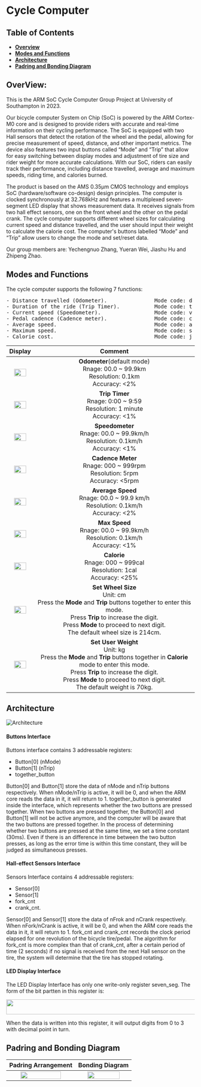 # Cycle Computer
## Table of Contents

- **[Overview](#overview)**<br>
- **[Modes and Functions](#modes-and-functions)**<br>
- **[Architecture](#architecture)**<br>
- **[Padring and Bonding Diagram](#padring-and-bonding-diagram)**<br>


## OverView:
This is the ARM SoC Cycle Computer Group Project at University of Southampton in 2023.

Our bicycle computer System on Chip (SoC) is powered by the ARM Cortex-M0 core and is designed to provide riders with accurate 
and real-time information on their cycling performance. The SoC is equipped with two Hall sensors that detect the rotation of the wheel and the pedal, allowing for precise measurement of speed, distance, and other important metrics. The device also features two input buttons called “Mode” and “Trip” that allow for easy switching between display modes and adjustment of tire size and rider weight for more accurate calculations. With our SoC, riders can easily track their performance, including distance travelled, average and maximum speeds, riding time, and calories burned.

The product is based on the AMS 0.35μm CMOS technology and employs SoC (hardware/software co-design) design principles. The computer is clocked synchronously at 32.768kHz and features a multiplexed seven-segment LED display that shows measurement data. It receives signals from two hall effect sensors, one on the front wheel and the other on the pedal crank. The cycle computer supports different wheel sizes for calculating current speed and distance travelled, and the user should input their weight to calculate the calorie cost. The computer's buttons labelled “Mode” and “Trip” allow users to change the mode and set/reset data.

Our group members are: Yechengnuo Zhang, Yueran Wei, Jiashu Hu and Zhipeng Zhao.

## Modes and Functions

The cycle computer supports the following 7 functions:
<pre>
- Distance travelled (Odometer).               Mode code: d 
- Duration of the ride (Trip Timer).           Mode code: t
- Current speed (Speedometer).                 Mode code: v 
- Pedal cadence (Cadence meter).               Mode code: c 
- Average speed.                               Mode code: a 
- Maximum speed.                               Mode code: s 
- Calorie cost.                                Mode code: j
</pre>

Display                                                                              |  Comment
:--------------:                                                                     |    :----------:
<img src="https://github.com/zycn22/cycle_computer/blob/main/pic/displays/Slide1.png" width="75%" height="45%">  |  **Odometer**(default mode)<br />Rnage: 00.0 ~ 99.9km<br />Resolution: 0.1km<br />Accuracy: <2%
<img src="https://github.com/zycn22/cycle_computer/blob/main/pic/displays/Slide2.png" width="75%" height="45%">  |  **Trip Timer**<br />Rnage: 0:00 ~ 9:59<br />Resolution: 1 minute<br />Accuracy: <1%
<img src="https://github.com/zycn22/cycle_computer/blob/main/pic/displays/Slide3.png" width="75%" height="45%">  |  **Speedometer**<br />Rnage: 00.0 ~ 99.9km/h<br />Resolution: 0.1km/h<br />Accuracy: <1%
<img src="https://github.com/zycn22/cycle_computer/blob/main/pic/displays/Slide4.png" width="75%" height="45%">  |  **Cadence Meter**<br />Rnage: 000 ~ 999rpm<br />Resolution: 5rpm<br />Accuracy: <5rpm
<img src="https://github.com/zycn22/cycle_computer/blob/main/pic/displays/Slide5.png" width="75%" height="45%">  |  **Average Speed**<br />Rnage: 00.0 ~ 99.9 km/h<br />Resolution: 0.1km/h<br />Accuracy: <2%
<img src="https://github.com/zycn22/cycle_computer/blob/main/pic/displays/Slide6.png" width="75%" height="45%">  |  **Max Speed**<br />Rnage: 00.0 ~ 99.9km/h<br />Resolution: 0.1km/h<br />Accuracy: <1%
<img src="https://github.com/zycn22/cycle_computer/blob/main/pic/displays/Slide7.png" width="75%" height="45%">  |  **Calorie**<br />Rnage: 000 ~ 999cal<br />Resolution: 1cal<br />Accuracy: <25%
<img src="https://github.com/zycn22/cycle_computer/blob/main/pic/displays/Slide8.png" width="75%" height="45%">  |  **Set Wheel Size**<br />Unit: cm<br />Press the **Mode** and **Trip** buttons together to enter this mode.<br />Press **Trip** to increase the digit.<br />Press **Mode** to proceed to next digit.<br />The default wheel size is 214cm.
<img src="https://github.com/zycn22/cycle_computer/blob/main/pic/displays/Slide9.png" width="75%" height="45%">  |  **Set User Weight**<br />Unit: kg<br />Press the **Mode** and **Trip** buttons together in **Calorie** mode to enter this mode.<br />Press **Trip** to increase the digit.<br />Press **Mode** to proceed to next digit.<br />The default weight is 70kg.


## Architecture
![Architecture](https://github.com/zycn22/cycle_computer/blob/main/pic/architecture.png)
#### Buttons Interface

Buttons interface contains 3 addressable registers: 
- Button[0] (nMode)
- Button[1] (nTrip) 
- together_button

Button[0] and Button[1] store the data of nMode and nTrip buttons respectively. When nMode/nTrip is active, it will be 0, and when the ARM core reads the data in it, it will return to 1. together_button is generated inside the interface, which represents whether the two buttons are pressed together. When two buttons are pressed together, the Button[0] and Button[1] will not be active anymore, and the computer will be aware that the two buttons are pressed together.
In the process of determining whether two buttons are pressed at the same time, we set a time constant (30ms). Even if there is an difference in time between the two button presses, as long as the error time is within this time constant, they will be judged as simultaneous presses.

####  Hall-effect Sensors Interface

Sensors Interface contains 4 addressable registers:

- Sensor[0]
- Sensor[1]
- fork_cnt
- crank_cnt.

Sensor[0] and Sensor[1] store the data of nFrok and nCrank respectively. When nFork/nCrank is active, it will be 0, and when the ARM core reads the data in it, it will return to 1.
fork_cnt and crank_cnt records the clock period elapsed for one revolution of the bicycle tire/pedal. The algorithm for fork_cnt is more complex than that of crank_cnt, after a certain period of time (2 seconds) if no signal is received from the next Hall sensor on the tire, the system will determine that the tire has stopped rotating.

#### LED Display Interface
The LED Display Interface has only one write-only register seven_seg. The form of the bit partten in this register is:

<img src="https://github.com/zycn22/cycle_computer/blob/main/pic/bit_pattern.png" width="600" height="40">

When the data is written into this register, it will output digits from 0 to 3 with decimal point in turn.

## Padring and Bonding Diagram

Padring Arrangement             |  Bonding Diagram
:------------------------------:|:------------------------------:
<img src="https://github.com/zycn22/cycle_computer/blob/main/pic/padring.png" width="80%" height="30%">  |  <img src="https://github.com/zycn22/cycle_computer/blob/main/pic/bonding.png" width="80%" height="30%">
